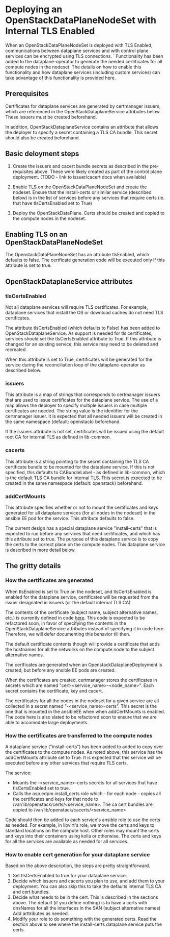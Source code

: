 # Deploying an OpenStackDataPlaneNodeSet with Internal TLS Enabled

When an OpenStackDataPlaneNodeSet is deployed with TLS Enabled, communications
between dataplane services and with control plane services can be encrypted using
TLS connections.
`
Functionality has been added to the dataplane-operator to generate the needed
certificates for all compute nodes in the nodeset.  The details on how to enable
this functionality and how dataplane services (including custom services) can take
advantage of this functionality is provided here.

## Prerequisites

Certificates for dataplane services are generated by certmanager issuers, which are
referenced in the OpenStackDataplaneService attributes below.  These issuers must be
created beforehand.

In addition, OpenStackDataplaneService contains an attribute that allows the deployer
to specify a secret containing a TLS CA bundle.  This secret should also be created
beforehand.

## Basic deloyment steps

1. Create the issuers and cacert bundle secrets as described in the pre-requisites above.
   These were likely created as part of the control plane deployment. 
   (TODO - link to issuer/cacert docs when available)

2. Enable TLS on the OpenStackDataPlaneNodeSet and create the nodeset.  Ensure that the
   install-certs or similar service (described below) is in the list of services before
   any services that require certs (ie. that have tlsCertsEnabled set to True)

3. Deploy the OpenStackDataPlane.  Certs should be created and copied to the compute nodes
   in the nodeset.
 
## Enabling TLS on an OpenStackDataPlaneNodeSet

The OpenstackDataPlaneNodeSet has an attribute tlsEnabled, which defaults to false.
The certficate generation code will be executed only if this attribute is set to true.

## OpenStackDataplaneService attributes

### tlsCertsEnabled
Not all dataplane services will require TLS certificates.  For example, dataplane services
that install the OS or download caches do not need TLS certificates.

The attribute tlsCertsEnabled (which defaults to False) has been added to OpenStackDataplaneService.
As support is needed for tls certificates, services should set the tlsCertsEnabled attribute to True.
If this attribute is changed for an existing service, this service may need to be deleted and recreated.

When this attribute is set to True, certificates will be generated for the service during the
reconciliation loop of the dataplane-operator as described below.

### issuers
This attribute is a map of strings that corresponds to certmanager issuers that are used to issue
certificates for the dataplane service.  The use of a map allows the deployer to specify multiple
issuers in case multiple certificates are needed.   The string value is the identifier for the
certmanager issuer.   It is expected that all needed issuers will be created in the same
namespace (default: openstack) beforehand.

If the issuers attribute is not set, certificates will be issued using the default root CA for
internal TLS as defined in lib-common.

### cacerts
This attribute is a string pointing to the secret containing the TLS CA certificate bundle to be
mounted for the dataplane service.  If this is not specified, this defaults to CABundleLabel -
as defined in lib-common, which is the default TLS CA bundle for internal TLS.  This secret
is expected to be created in the same namespace (default: openstack) beforehand.

### addCertMounts
This attribute specifies whether or not to mount the certificates and keys generated for all
dataplane services (for all nodes in the nodeset) in the ansible EE pod for the service.
This attribute defaults to false.

The current design has a special dataplane service "install-certs" that is expected to run before
any services that need certificates, and which has this attribute set to true.  The purpose of this
dataplane service is to copy the certs to the correct place on the compute nodes.  This dataplane
service is described in more detail below.

## The gritty details

### How the certificates are generated

When tlsEnabled is set to True on the nodeset, and tlsCertsEnabled is enabled for the dataplane
service, certificates will be requested from the issuer designated in issuers (or the default internal
TLS CA).

The contents of the certificate (subject name, subject alternative names, etc.) is currently defined
in code [here](https://github.com/openstack-k8s-operators/dataplane-operator/blob/main/pkg/deployment/cert.go#L70).
This code is expected to be refactored soon, in favor of specifying the  contents in the OpenStackDataplaneService
attributes instead of specifying it in code here.  Therefore, we will defer documenting this behavior till then.

The default certificate contents though will provide a certificate that adds the hostnames for all the
networks on the compute node to the subject alternative names.

The certficates are generated when an OpenstackDataplaneDeployment is created, but before any ansible EE
pods are created.

When the certificates are created, certmanager stores the certificates in secrets which are named
"cert-<service_name>-<node_name>".  Each secret contains the certificate, key and cacert.

The certificates for all the nodes in the nodeset for a given service are all collected in a secret named
"<nodeset>-<service_name>-certs".  This secret is the one that is mounted in the ansibleEE when
when addCertMounts is enabled.  The code here is also slated to be refactored soon to ensure that we are
able to accomodate large deployments.

### How the certificates are transferred to the compute nodes

A dataplane service ("install-certs") has been added to added to copy over the certificates to the
compute nodes.  As noted above, this service has the addCertMounts attribute set to True.  It is expected
that this service will be executed before any other services that require TLS certs.

The service:
- Mounts the <nodeset>-<service_name>-certs secrets for all services that have tlsCertsEnabled set to true.
- Calls the osp.edpm.install_certs role which - for each node - copies all the certificates and keys for that
  node to /var/lib/openstack/certs/<service_name>.  The ca cert bundles are copied to 
  /var/lib/openstack/cacerts/<service_name>

Code should then be added to each service's ansible role to use the certs as needed.  For example, in
libvirt's role, we move the certs and keys to standard locations on the compute host.  Other roles may
mount the certs and keys into their containers using kolla or otherwise.  The certs and keys for all the
services are available as needed for all services.

### How to enable cert generation for your dataplane service

Based on the above description, the steps are pretty straightforward.

1. Set tlsCertsEnabled to true for your dataplane service.
2. Decide which issuers and cacerts you plan to use, and add them to your deployment.  You can also
   skip this to take the defaults internal TLS CA and cert bundles.
3. Decide what needs to be in the cert.  This is described in the sections above.  The default
   (if you define nothing) is to have a certs with dnsNames for all the interfaces in the SAN
   (subject alternative names)  Add arttributes as needed.
4. Modify your role to do something with the generated certs.  Read the section above to see where
   the install-certs dataplane service puts the certs.
